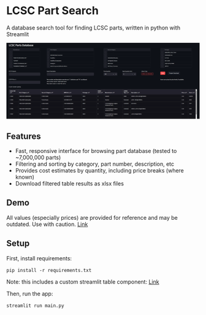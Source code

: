 # LCSC Part Search
A database search tool for finding LCSC parts, written in python with Streamlit

![screenshot](image.png)

## Features
- Fast, responsive interface for browsing part database (tested to ~7,000,000 parts)
- Filtering and sorting by category, part number, description, etc
- Provides cost estimates by quantity, including price breaks (where known)
- Download filtered table results as xlsx files

## Demo
All values (especially prices) are provided for reference and may be outdated. Use with caution.
[Link](https://lcscpartsearchgit.streamlit.app/?embed_options=dark_theme)

## Setup
First, install requirements:
```
pip install -r requirements.txt
```
Note: this includes a custom streamlit table component: [Link](https://github.com/nhansendev/streamlit-sortable-table)

Then, run the app:
```
streamlit run main.py
```
